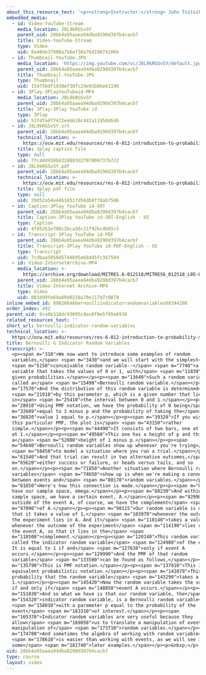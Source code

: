 ```yaml
---
about_this_resource_text: '<p><strong>Instructor:</strong> John Tsitsiklis</p>'
embedded_media:
  - id: Video-YouTube-Stream
    media_location: J8L9kRGSvSY
    parent_uid: 28bb4a95aaea94dba9290d397b4cacb7
    title: Video-YouTube-Stream
    type: Video
    uid: 0a48de37800a7b6ef30a76d19074106b
  - id: Thumbnail-YouTube-JPG
    media_location: 'https://img.youtube.com/vi/J8L9kRGSvSY/default.jpg'
    parent_uid: 28bb4a95aaea94dba9290d397b4cacb7
    title: Thumbnail-YouTube-JPG
    type: Thumbnail
    uid: 15475bdf1938ef30fc2de91b86e61196
  - id: 3Play-3PlayYouTubeid-MP4
    media_location: J8L9kRGSvSY
    parent_uid: 28bb4a95aaea94dba9290d397b4cacb7
    title: 3Play-3Play YouTube id
    type: 3Play
    uid: 53fdfa077472eeb610c442a11958d646
  - id: J8L9kRGSvSY.srt
    parent_uid: 28bb4a95aaea94dba9290d397b4cacb7
    technical_location: >-
      https://ocw.mit.edu/resources/res-6-012-introduction-to-probability-spring-2018/part-i-the-fundamentals/bernoulli-indicator-random-variables/J8L9kRGSvSY.srt
    title: 3play caption file
    type: null
    uid: 7fc4dd958b6320893d2707006737b722
  - id: J8L9kRGSvSY.pdf
    parent_uid: 28bb4a95aaea94dba9290d397b4cacb7
    technical_location: >-
      https://ocw.mit.edu/resources/res-6-012-introduction-to-probability-spring-2018/part-i-the-fundamentals/bernoulli-indicator-random-variables/J8L9kRGSvSY.pdf
    title: 3play pdf file
    type: null
    uid: 29d52a54e44b1851fd56db8ff8ab7506
  - id: Caption-3Play YouTube id-SRT
    parent_uid: 28bb4a95aaea94dba9290d397b4cacb7
    title: Caption-3Play YouTube id-SRT-English - US
    type: Caption
    uid: 4f85261e708c2bca30c21f92bc4b65c5
  - id: Transcript-3Play YouTube id-PDF
    parent_uid: 28bb4a95aaea94dba9290d397b4cacb7
    title: Transcript-3Play YouTube id-PDF-English - US
    type: Transcript
    uid: 7cdbaa585845744695e68445fc3b7504
  - id: Video-InternetArchive-MP4
    media_location: >-
      https://archive.org/download/MITRES.6-012S18/MITRES6_012S18_L05-04_300k.mp4
    parent_uid: 28bb4a95aaea94dba9290d397b4cacb7
    title: Video-Internet Archive-MP4
    type: Video
    uid: 001b99fe64a69d0228a70e117d7c0878
inline_embed_id: 89020646bernoulliindicatorrandomvariables68344286
order_index: 492
parent_uid: 9ca6b310dc93095c9ac0f0e5f95e6930
related_resources_text: ''
short_url: bernoulli-indicator-random-variables
technical_location: >-
  https://ocw.mit.edu/resources/res-6-012-introduction-to-probability-spring-2018/part-i-the-fundamentals/bernoulli-indicator-random-variables
title: Bernoulli & Indicator Random Variables
transcript: >-
  <p><span m="310">We now want to introduce some examples of random
  variables,</span> <span m="3430">and we will start with the simplest</span>
  <span m="5150">conceivable random variable--</span> <span m="7740">a random
  variable that takes the values of 0 or 1, with</span> <span m="11830">certain
  given probabilities.</span></p><p><span m="13640">Such a random variable is
  called a</span> <span m="15490">Bernoulli random variable.</span></p><p><span
  m="17570">And the distribution of this random variable is determined</span>
  <span m="21910">by this parameter p, which is a given number that lies
  in</span> <span m="25410">the interval between 0 and 1.</span></p><p><span
  m="28010">Using PMF notation, we have the probability of 0 being</span> <span
  m="32689">equal to 1 minus p and the probability of taking the</span> <span
  m="36820">value 1 equal to p.</span></p><p><span m="39320">If you wish to plot
  this particular PMF, the plot is</span> <span m="43150">rather
  simple.</span></p><p><span m="44490">It consists of two bars, one at 0 and one
  at 1.</span></p><p><span m="49560">This one has a height of p and this has
  a</span> <span m="52080">height of 1 minus p.</span></p><p><span
  m="54640">Bernoulli random variables show up whenever you're trying</span>
  <span m="58450">to model a situation where you run a trial.</span></p><p><span
  m="61540">And that trial can result in two alternative outcomes,</span> <span
  m="65620">either success or failure, or heads versus tails, and so
  on.</span></p><p><span m="71850">Another situation where Bernoulli random
  variables</span> <span m="74650">show up is when we're making a connection
  between events and</span> <span m="80170">random variables.</span></p><p><span
  m="81850">Here's how this connection is made.</span></p><p><span m="84230">We
  have our sample space, omega.</span></p><p><span m="88230">And within that
  sample space, we have a certain event, A.</span></p><p><span m="92990">And
  outside of the event A, of course, we have the complement</span> <span
  m="97090">of A.</span></p><p><span m="98115">Our random variable is defined so
  that it takes a value of 1,</span> <span m="103979">whenever the outcome of
  the experiment lies in A. And it</span> <span m="110140">takes a value of 0
  whenever the outcome of the experiment</span> <span m="114190">lies outside
  the event A, so that it lies in the</span> <span
  m="118500">complement.</span></p><p><span m="120140">This random variable is
  called the indicator random variable</span> <span m="124980">of the event A.
  It is equal to 1 if and</span> <span m="127630">only if event A
  occurs.</span></p><p><span m="129990">And the PMF of that random
  variable</span> <span m="133500">can be found as follows.</span></p><p><span
  m="135790">This is PMF notation.</span></p><p><span m="137810">This is the
  equivalent probabilistic notation.</span></p><p><span m="141079">This is the
  probability that the random variable</span> <span m="143290">takes a value
  1.</span></p><p><span m="145420">Now the random variable takes the value of 1
  if and only if</span> <span m="148850">event A occurs.</span></p><p><span
  m="151030">And so what we have is that our random variable, the</span> <span
  m="154320">indicator random variable, is a Bernoulli random variable</span>
  <span m="158010">with a parameter p equal to the probability of the
  event</span> <span m="163310">of interest.</span></p><p><span
  m="165370">Indicator random variables are very useful because they
  allow</span> <span m="169050">us to translate a manipulation of events to a
  manipulation of</span> <span m="173710">random variables.</span></p><p><span
  m="174780">And sometimes the algebra of working with random variable</span>
  <span m="178610">is easier than working with events, as we will see in
  some</span> <span m="182740">later examples.</span></p><p>&nbsp;</p>
uid: 28bb4a95aaea94dba9290d397b4cacb7
type: course
layout: video
---
```

